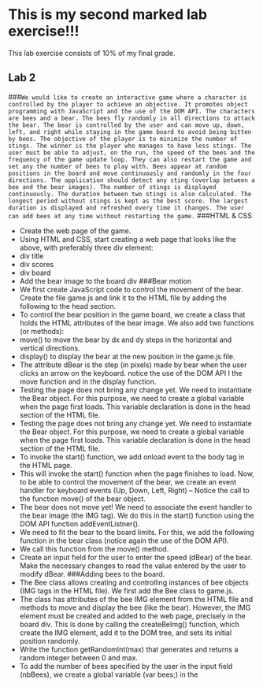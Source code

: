 # This is my second marked lab exercise!!!

This lab exercise consists of 10% of my final grade.

## Lab 2

###`We would like to create an interactive game where a character is controlled by the player to achieve an objective. It promotes object programming with JavaScript and the use of the DOM API. The characters are bees and a bear. The bees fly randomly in all directions to attack the bear. The bear is controlled by the user and can move up, down, left, and right while staying in the game board to avoid being bitten by bees. The objective of the player is to minimize the number of stings. The winner is the player who manages to have less stings. The user must be able to adjust, on the run, the speed of the bees and the frequency of the game update loop. They can also restart the game and set any the number of bees to play with. Bees appear at random positions in the board and move continuously and randomly in the four directions. The application should detect any sting (overlap between a bee and the bear images). The number of stings is displayed continuously. The duration between two stings is also calculated. The longest period without stings is kept as the best score. The largest duration is displayed and refreshed every time it changes. The user can add bees at any time without restarting the game.`
###HTML & CSS

- Create the web page of the game.
- Using HTML and CSS, start creating a web page that looks like the above, with preferably three div
  element:
- div title
- div scores
- div board
- Add the bear image to the board div
  ###Bear motion
- We first create JavaScript code to control the movement of the bear.
  Create the file game.js and link it to the HTML file by adding the following to the head
  section.
- To control the bear position in the game board, we create a class that holds the HTML
  attributes of the bear image. We also add two functions (or methods):
- move() to move the bear by dx and dy steps in the horizontal and vertical directions.
- display() to display the bear at the new position in the game.js file.
- The attribute dBear is the step (in pixels) made by bear when the user clicks an arrow on the
  keyboard. notice the use of the DOM API I the move function and in the display function.
- Testing the page does not bring any change yet. We need to instantiate the Bear object. For
  this purpose, we need to create a global variable when the page first loads. This variable
  declaration is done in the head section of the HTML file.
- Testing the page does not bring any change yet. We need to instantiate the Bear object. For
  this purpose, we need to create a global variable when the page first loads. This variable
  declaration is done in the head section of the HTML file.
- To invoke the start() function, we add onload event to the body tag in the HTML page.
- This will invoke the start() function when the page finishes to load.
  Now, to be able to control the movement of the bear, we create an event handler for keyboard
  events (Up, Down, Left, Right) – Notice the call to the function move() of the bear object.
- The bear does not move yet! We need to associate the event handler to the bear image (the
  IMG tag). We do this in the start() function using the DOM API function addEventListner().
- We
  need to fit the bear to the board limits. For this, we add the following function in the bear
  class (notice again the use of the DOM API).
- We call this function from the move() method.
- Create an input field for the user to enter the speed (dBear) of the bear. Make the
  necessary changes to read the value entered by the user to modify dBear.
  ###Adding bees to the board.
- The Bee class allows creating and controlling instances of bee objects (IMG tags in the
  HTML file). We first add the Bee class to game.js.
- The class has attributes of the bee IMG element from the HTML file and methods to move
  and display the bee (like the bear). However, the IMG element must be created and added to
  the web page, precisely in the board div. This is done by calling the createBeImg() function,
  which create the IMG element, add it to the DOM tree, and sets its initial position randomly.
- Write the function getRandomInt(max) that generates and returns a random
  integer between 0 and max.
- To add the number of bees specified by the user in the input field (nbBees), we create a
  global variable (var bees;) in the <script> tag I the header section of the HTML.
- The actual creation of the bees is done in the method makeBees().
- For this to work, we need to call makeBees() from the start() function.
  ###Animate the bees.
- We first write a function moveBees() that displaces each bee to a random location (dx, dy).
  Notice the use of the speedBees input value to control the speed of the motion.
- To get the bees to move continuously, we will use a timer.
- The updateTimer variable must be declared global in the <script> tag in the HTML file. The
  initial call to updateBees() is done in the start() function.
- Change the code in updateBees() to use the input field periodTimer instead of the fixed
  period (10).
  ###Count the stings.
- We consider that whenever a bee image intersects with the bear image a sting has happened.
  We would like to count the stings and display the number in the “hits” span element of the
  HTML file.
  The isHit() method checks if two elements overlap.
- We consider that whenever a bee image intersects with the bear image a sting has happened.
  We would like to count the stings and display the number in the “hits” span element of the
  HTML file.
- The isHit() method checks if two elements overlap.
- It uses the function overlap() that determines the intersection between the two elements.
- To count the stings, we call the isHit() method when we move each bee in moveBees().
- Change the code to stop the game and display “Game over!”, when the number of stings
  reaches 1000.
  ###Calculating the longest escape duration.
- In addition to the number of stings, we would like to measure and display the longest
  duration the player manages to hold between two consecutive stings. For this, we modify the
  isHit() method.
  ###Additional features.
- Create a “restart” button in the HTML file to re-initialise the game.
- Create a “restart” button in the HTML file to re-initialise the game.
